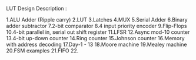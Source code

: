 LUT Design Description : 

1.ALU Adder (Ripple carry)
2.LUT
3.Latches
4.MUX
5.Serial Adder
6.Binary adder subtractor
7.2-bit comparator
8.4 input priority encoder
9.Flip-Flops
10.4-bit parallel in, serial out shift register
11.LFSR
12.Async mod-10 counter
13.4-bit up-down counter
14.Ring counter
15.Johnson counter
16.Memory with address decoding
17.Day-1 - 13
18.Moore machine
19.Mealey machine
20.FSM examples
21.FIFO
22.
